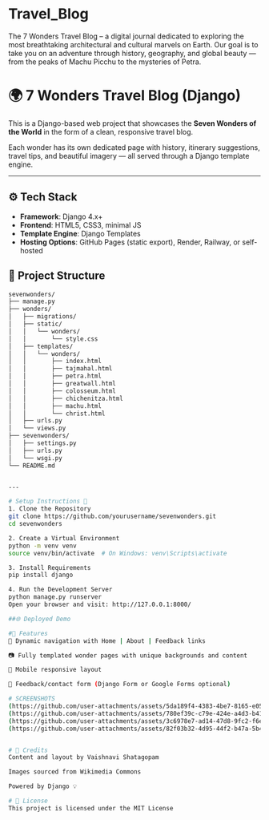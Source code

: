 # Travel_Blog
The 7 Wonders Travel Blog – a digital journal dedicated to exploring the most breathtaking architectural and cultural marvels on Earth. Our goal is to take you on an adventure through history, geography, and global beauty — from the peaks of Machu Picchu to the mysteries of Petra.
# 🌍 7 Wonders Travel Blog (Django)

This is a Django-based web project that showcases the **Seven Wonders of the World** in the form of a clean, responsive travel blog.

Each wonder has its own dedicated page with history, itinerary suggestions, travel tips, and beautiful imagery — all served through a Django template engine.

---

## ⚙️ Tech Stack

- **Framework**: Django 4.x+
- **Frontend**: HTML5, CSS3, minimal JS
- **Template Engine**: Django Templates
- **Hosting Options**: GitHub Pages (static export), Render, Railway, or self-hosted


## 📁 Project Structure

```bash
sevenwonders/
├── manage.py
├── wonders/
│   ├── migrations/
│   ├── static/
│   │   └── wonders/
│   │       └── style.css
│   ├── templates/
│   │   └── wonders/
│   │       ├── index.html
│   │       ├── tajmahal.html
│   │       ├── petra.html
│   │       ├── greatwall.html
│   │       ├── colosseum.html
│   │       ├── chichenitza.html
│   │       ├── machu.html
│   │       └── christ.html
│   ├── urls.py
│   └── views.py
├── sevenwonders/
│   ├── settings.py
│   ├── urls.py
│   └── wsgi.py
└── README.md


---

# Setup Instructions 🔧
1. Clone the Repository
git clone https://github.com/yourusername/sevenwonders.git
cd sevenwonders

2. Create a Virtual Environment
python -m venv venv
source venv/bin/activate  # On Windows: venv\Scripts\activate

3. Install Requirements
pip install django

4. Run the Development Server
python manage.py runserver
Open your browser and visit: http://127.0.0.1:8000/

##🌐 Deployed Demo

#📝 Features
🔗 Dynamic navigation with Home | About | Feedback links

📷 Fully templated wonder pages with unique backgrounds and content

📱 Mobile responsive layout

🧾 Feedback/contact form (Django Form or Google Forms optional)

# SCREENSHOTS
(https://github.com/user-attachments/assets/5da189f4-4383-4be7-8165-e05fe19091af)
(https://github.com/user-attachments/assets/780ef39c-c79e-424e-a4d3-b415c5f12ac2)
(https://github.com/user-attachments/assets/3c6978e7-ad14-47d8-9fc2-f6edc458352c)
(https://github.com/user-attachments/assets/82f03b32-4d95-44f2-b47a-5b4fb666dc67)


# 🙌 Credits
Content and layout by Vaishnavi Shatagopam

Images sourced from Wikimedia Commons

Powered by Django 💡

# 📄 License
This project is licensed under the MIT License
